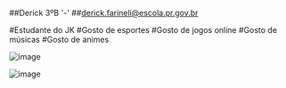   ##Derick 3ºB '-'
  ##derick.farineli@escola.pr.gov.br
  
  #Estudante do JK
  #Gosto de esportes
  #Gosto de jogos online
  #Gosto de músicas
  #Gosto de animes






 ![image](https://user-images.githubusercontent.com/110929010/185458359-e1bf545e-5904-432d-ade1-c0ff2ee4867d.png)




![image](https://user-images.githubusercontent.com/110929010/185453421-b5bdcc67-7a53-4ea9-9bc7-14ae6f0c6809.png)




<!--
**Darykiii/Darykiii** is a ✨ _special_ ✨ repository because its `README.md` (this file) appears on your GitHub profile.

Here are some ideas to get you started:

- 🔭 I’m currently working on ...
- 🌱 I’m currently learning ...
- 👯 I’m looking to collaborate on ...
- 🤔 I’m looking for help with ...
- 💬 Ask me about ...
- 📫 How to reach me: ...
- 😄 Pronouns: ...
- ⚡ Fun fact: ...
-->

